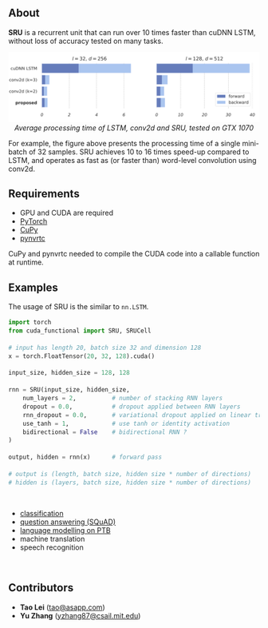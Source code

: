 
## About

**SRU** is a recurrent unit that can run over 10 times faster than cuDNN LSTM, without loss of accuracy tested on many tasks. 
<p align="center">
<img width=620 src="imgs/speed.png"><br>
<i>Average processing time of LSTM, conv2d and SRU, tested on GTX 1070</i><br>
</p>
For example, the figure above presents the processing time of a single mini-batch of 32 samples. SRU achieves 10 to 16 times speed-up compared to LSTM, and operates as fast as (or faster than) word-level convolution using conv2d. 

<br>

## Requirements
 - GPU and CUDA are required
 - [PyTorch](http://pytorch.org/)
 - [CuPy](https://cupy.chainer.org/)
 - [pynvrtc](https://github.com/NVIDIA/pynvrtc)
 
CuPy and pynvrtc needed to compile the CUDA code into a callable function at runtime.


## Examples
The usage of SRU is the similar to `nn.LSTM`. 
```python
import torch
from cuda_functional import SRU, SRUCell

# input has length 20, batch size 32 and dimension 128
x = torch.FloatTensor(20, 32, 128).cuda()

input_size, hidden_size = 128, 128

rnn = SRU(input_size, hidden_size,
    num_layers = 2,          # number of stacking RNN layers
    dropout = 0.0,           # dropout applied between RNN layers
    rnn_dropout = 0.0,       # variational dropout applied on linear transformation
    use_tanh = 1,            # use tanh or identity activation
    bidirectional = False    # bidirectional RNN ?
)

output, hidden = rnn(x)      # forward pass

# output is (length, batch size, hidden size * number of directions)
# hidden is (layers, batch size, hidden size * number of directions)

```
<br>

 - [classification](/classification/)
 - [question answering (SQuAD)](/DrQA/)
 - [language modelling on PTB](/language_model/)
 - machine translation
 - speech recognition
 

<br>

## Contributors
-  **Tao Lei** (tao@asapp.com)
-  **Yu Zhang** (yzhang87@csail.mit.edu)
